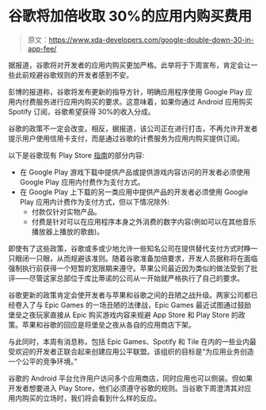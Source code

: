 # 谷歌将加倍收取 30%的应用内购买费用

> 原文：<https://www.xda-developers.com/google-double-down-30-in-app-fee/>

据报道，谷歌将对开发者的应用内购买更加严格。此举将于下周宣布，肯定会让一些此前规避谷歌规则的开发者感到不安。

彭博的报道称，谷歌将发布更新的指导方针，明确应用程序使用 Google Play 应用内付费服务进行应用内购买的要求。这意味着，如果你通过 Android 应用购买 Spotify 订阅，谷歌希望获得 30%的收入分成。

谷歌的政策不一定会改变。相反，据报道，该公司正在进行打击，不再允许开发者提示用户使用信用卡支付，而是通过谷歌的计费服务为应用内购买提供订阅。

以下是谷歌现有 Play Store [指南](https://support.google.com/googleplay/android-developer/answer/9858738?hl=en&ref_topic=9857752)的部分内容:

*   在 Google Play 游戏下载中提供产品或提供游戏内容访问的开发者必须使用 Google Play 应用内付费作为支付方式。
*   在 Google Play 上下载的另一类应用中提供产品的开发者必须使用 Google Play 应用内计费作为支付方式，但以下情况除外:
    *   付款仅针对实物产品。
    *   付费是针对可以在应用程序本身之外消费的数字内容(例如可以在其他音乐播放器上播放的歌曲)。

即使有了这些政策，谷歌或多或少地允许一些知名公司在提供替代支付方式时睁一只眼闭一只眼，从而规避该准则。随着谷歌准备加倍要求，开发人员据称将在面临强制执行前获得一个短暂的宽限期来遵守。苹果公司最近因为类似的做法受到了批评——尽管这家总部位于库比蒂诺的公司从一开始就严格执行了自己的要求。

谷歌更新的政策肯定会使开发者与苹果和谷歌之间的丑陋之战升级。两家公司都已经卷入了与 Epic Games 的一场丑陋的法律战，Epic Games 最近试图通过鼓励堡垒之夜玩家直接从 Epic 购买游戏内容来规避 App Store 和 Play Store 的政策。苹果和谷歌的回应是将堡垒之夜从各自的应用商店下架。

与此同时，本周有消息称，包括 Epic Games、Spotify 和 Tile 在内的一些业内最受欢迎的开发者正联合起来创建应用公平联盟。该组织的目标是“为应用业务创造一个公平的竞争环境。”

谷歌的 Android 平台允许用户访问多个应用商店，同时应用也可以侧装。但如果开发者想要进入 Play Store，他们必须遵守谷歌的规则。当谷歌下周澄清其对应用内购买的立场时，我们将会看到什么样的反应。